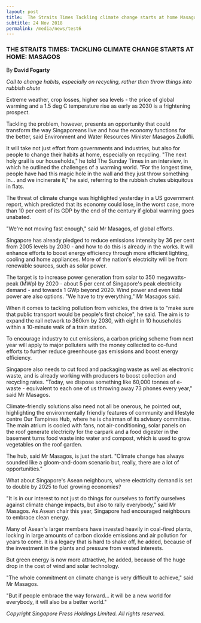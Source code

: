 ```yaml
---
layout: post
title:  The Straits Times Tackling climate change starts at home Masagos
subtitle: 24 Nov 2018
permalink: /media/news/test6
---
```


### THE STRAITS TIMES: TACKLING CLIMATE CHANGE STARTS AT HOME: MASAGOS

By **David Fogarty**

*Call to change habits, especially on recycling, rather than throw things into rubbish chute*

Extreme weather, crop losses, higher sea levels - the price of global warming and a 1.5 deg C temperature rise as early as 2030 is a frightening prospect.

Tackling the problem, however, presents an opportunity that could transform the way Singaporeans live and how the economy functions for the better, said Environment and Water Resources Minister Masagos Zulkifli.

It will take not just effort from governments and industries, but also for people to change their habits at home, especially on recycling. "The next holy grail is our households," he told The Sunday Times in an interview, in which he outlined the challenges of a warming world. "For the longest time, people have had this magic hole in the wall and they just throw something in... and we incinerate it," he said, referring to the rubbish chutes ubiquitous in flats.

The threat of climate change was highlighted yesterday in a US government report, which predicted that its economy could lose, in the worst case, more than 10 per cent of its GDP by the end of the century if global warming goes unabated.

"We're not moving fast enough," said Mr Masagos, of global efforts.

Singapore has already pledged to reduce emissions intensity by 36 per cent from 2005 levels by 2030 - and how to do this is already in the works. It will enhance efforts to boost energy efficiency through more efficient lighting, cooling and home appliances. More of the nation's electricity will be from renewable sources, such as solar power.

The target is to increase power generation from solar to 350 megawatts-peak (MWp) by 2020 - about 5 per cent of Singapore's peak electricity demand - and towards 1 GWp beyond 2020.
Wind power and even tidal power are also options. "We have to try everything," Mr Masagos said.

When it comes to tackling pollution from vehicles, the drive is to "make sure that public transport would be people's first choice", he said. The aim is to expand the rail network to 360km by 2030, with eight in 10 households within a 10-minute walk of a train station.

To encourage industry to cut emissions, a carbon pricing scheme from next year will apply to major polluters with the money collected to co-fund efforts to further reduce greenhouse gas emissions and boost energy efficiency.

Singapore also needs to cut food and packaging waste as well as electronic waste, and is already working with producers to boost collection and recycling rates. "Today, we dispose something like 60,000 tonnes of e-waste - equivalent to each one of us throwing away 73 phones every year," said Mr Masagos.

Climate-friendly solutions also need not all be onerous, he pointed out, highlighting the environmentally friendly features of community and lifestyle centre Our Tampines Hub, where he is chairman of its advisory committee. The main atrium is cooled with fans, not air-conditioning, solar panels on the roof generate electricity for the carpark and a food digester in the basement turns food waste into water and compost, which is used to grow vegetables on the roof garden.

The hub, said Mr Masagos, is just the start. "Climate change has always sounded like a gloom-and-doom scenario but, really, there are a lot of opportunities."

What about Singapore's Asean neighbours, where electricity demand is set to double by 2025 to fuel growing economies?

"It is in our interest to not just do things for ourselves to fortify ourselves against climate change impacts, but also to rally everybody," said Mr Masagos. As Asean chair this year, Singapore had encouraged neighbours to embrace clean energy.

Many of Asean's larger members have invested heavily in coal-fired plants, locking in large amounts of carbon dioxide emissions and air pollution for years to come. It is a legacy that is hard to shake off, he added, because of the investment in the plants and pressure from vested interests.

But green energy is now more attractive, he added, because of the huge drop in the cost of wind and solar technology.

"The whole commitment on climate change is very difficult to achieve," said Mr Masagos.

"But if people embrace the way forward... it will be a new world for everybody, it will also be a better world."

*Copyright Singapore Press Holdings Limited. All rights reserved.*